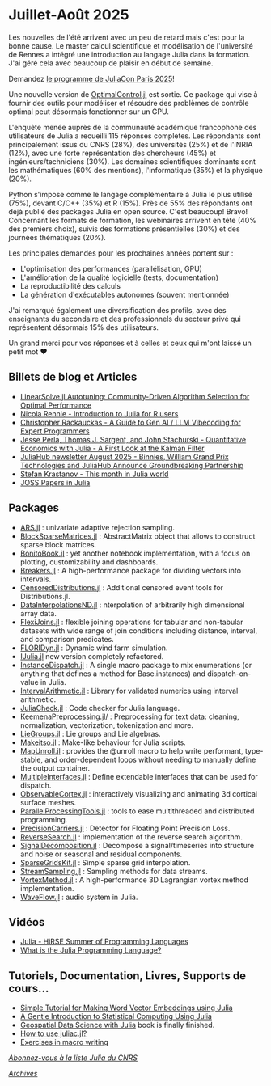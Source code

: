 # Juillet-Août 2025 

Les nouvelles de l'été arrivent avec un peu de retard mais c'est pour la bonne
cause. Le master calcul scientifique et modélisation de l'université
de Rennes a intégré une introduction au langage Julia dans
la formation. J'ai géré cela avec beaucoup de plaisir en début
de semaine.

Demandez [le programme de JuliaCon Paris 2025](https://pretalx.com/juliacon-local-paris-2025/schedule/)!

Une nouvelle version de
[OptimalControl.jl](https://control-toolbox.org/OptimalControl.jl/stable/)
est sortie. Ce package qui vise à fournir des outils pour modéliser
et résoudre des problèmes de contrôle optimal peut désormais
fonctionner sur un GPU.

L'enquête menée auprès de la communauté académique francophone des
utilisateurs de Julia a recueilli 115 réponses complètes. 
Les répondants sont principalement issus
du CNRS (28%), des universités (25%) et de l'INRIA (12%), avec une
forte représentation des chercheurs (45%) et ingénieurs/techniciens
(30%). Les domaines scientifiques dominants sont les mathématiques
(60% des mentions), l'informatique (35%) et la physique (20%).

Python s'impose comme le langage complémentaire à Julia le plus
utilisé (75%), devant C/C++ (35%) et R (15%). Près de 55% des
répondants ont déjà publié des packages Julia en open source. C'est beaucoup! Bravo!
Concernant les formats de formation, les webinaires arrivent en tête
(40% des premiers choix), suivis des formations présentielles (30%)
et des journées thématiques (20%).

Les principales demandes pour les prochaines années portent sur :
- L'optimisation des performances (parallélisation, GPU)
- L'amélioration de la qualité logicielle (tests, documentation)
- La reproductibilité des calculs
- La génération d'exécutables autonomes (souvent mentionnée)

J'ai remarqué également une diversification des profils, avec des enseignants
du secondaire et des professionnels du secteur privé qui représentent
désormais 15% des utilisateurs. 

Un grand merci pour vos réponses et à celles et ceux qui m'ont laissé un petit mot :heart:

## Billets de blog et Articles

- [LinearSolve.jl Autotuning: Community-Driven Algorithm Selection for Optimal Performance](https://sciml.ai/news/2025/08/16/linearsolve_autotuning/)
- [Nicola Rennie - Introduction to Julia for R users](https://nrennie.rbind.io/blog/introduction-julia-r-users/)
- [Christopher Rackauckas - A Guide to Gen AI / LLM Vibecoding for Expert Programmers](https://www.stochasticlifestyle.com/a-guide-to-gen-ai-llm-vibecoding-for-expert-programmers/)
- [Jesse Perla, Thomas J. Sargent, and John Stachurski - Quantitative Economics with Julia - A First Look at the Kalman Filter](https://julia.quantecon.org/introduction_dynamics/kalman.html)
- [JuliaHub newsletter August 2025 - Binnies, William Grand Prix Technologies and JuliaHub Announce Groundbreaking Partnership](https://juliahub.com/blog/newsletter-august-2025)
- [Stefan Krastanov - This month in Julia world](https://discourse.julialang.org/c/community/news/66)
- [JOSS Papers in Julia](https://joss.theoj.org/papers/in/Julia)

## Packages

- [ARS.jl](https://github.com/Eliassj/ARS.jl/) : univariate adaptive rejection sampling.
- [BlockSparseMatrices.jl](https://github.com/djukic14/BlockSparseMatrices.jl) : AbstractMatrix object that allows to construct sparse block matrices.
- [BonitoBook.jl](https://github.com/SimonDanisch/BonitoBook.jl/) : yet another notebook implementation, with a focus on plotting, customizability and dashboards.
- [Breakers.jl](https://github.com/technocrat/Breakers.jl) : A high-performance package for dividing vectors into intervals.
- [CensoredDistributions.jl](https://github.com/EpiAware/CensoredDistributions.jl) : Additional censored event tools for Distributions.jl.
- [DataInterpolationsND.jl](https://github.com/SciML/DataInterpolationsND.jl) : nterpolation of arbitrarily high dimensional array data.
- [FlexiJoins.jl](https://github.com/JuliaAPlavin/FlexiJoins.jl) : flexible joining operations for tabular and non-tabular datasets with wide range of join conditions including distance, interval, and comparison predicates.
- [FLORIDyn.jl](https://github.com/ufechner7/FLORIDyn.jl) : Dynamic wind farm simulation.
- [IJulia.jl](https://github.com/JuliaLang/IJulia.jl) new version completely refactored.
- [InstanceDispatch.jl](https://github.com/Klafyvel/InstanceDispatch.jl) : A single macro package to mix enumerations (or anything that defines a method for Base.instances) and dispatch-on-value in Julia.
- [IntervalArithmetic.jl](https://github.com/JuliaIntervals/IntervalArithmetic.jl) : Library for validated numerics using interval arithmetic.
- [JuliaCheck.jl](https://github.com/tiobe/JuliaCheck.jl) : Code checker for Julia language.
- [KeemenaPreprocessing.jl/](https://github.com/mantzaris/KeemenaPreprocessing.jl/) : Preprocessing for text data: cleaning, normalization, vectorization, tokenization and more.
- [LieGroups.jl](https://github.com/JuliaManifolds/LieGroups.jl) : Lie groups and Lie algebras.
- [Makeitso.jl](https://github.com/krcools/Makeitso.jl) : Make-like behaviour for Julia scripts.
- [MapUnroll.jl](https://github.com/alecloudenback/MapUnroll.jl) : provides the @unroll macro to help write performant, type-stable, and order-dependent loops without needing to manually define the output container.
- [MultipleInterfaces.jl](https://github.com/CameronBieganek/MultipleInterfaces.jl) : Define extendable interfaces that can be used for dispatch.
- [ObservableCortex.jl](https://github.com/myersm0/ObservableCortex.jl) : interactively visualizing and animating 3d cortical surface meshes.
- [ParallelProcessingTools.jl](https://github.com/oschulz/ParallelProcessingTools.jl) : tools to ease multithreaded and distributed programming.
- [PrecisionCarriers.jl](https://github.com/AntonReinhard/PrecisionCarriers.jl) : Detector for Floating Point Precision Loss.
- [ReverseSearch.jl](https://github.com/mxhbl/ReverseSearch.jl) : implementation of the reverse search algorithm.
- [SignalDecomposition.jl](https://github.com/JuliaDynamics/SignalDecomposition.jl) : Decompose a signal/timeseries into structure and noise or seasonal and residual components.
- [SparseGridsKit.jl](https://github.com/benmkent/SparseGridsKit.jl) : Simple sparse grid interpolation.
- [StreamSampling.jl](https://github.com/JuliaDynamics/StreamSampling.jl) : Sampling methods for data streams.
- [VortexMethod.jl](https://github.com/subhk/VortexMethod.jl) : A high-performance 3D Lagrangian vortex method implementation.
- [WaveFlow.jl](https://github.com/Gesee-y/WaveFlow.jl) : audio system in Julia.

## Vidéos

- [Julia - HiRSE Summer of Programming Languages](https://youtu.be/tShA102zIwk?si=aVihLfkrFqYBYiXI)
- [What is the Julia Programming Language?](https://youtu.be/jPDCSG-GCYQ?si=oI2QkVEv9bVX62pK)
 
## Tutoriels, Documentation, Livres, Supports de cours...

- [Simple Tutorial for Making Word Vector Embeddings using Julia](https://medium.com/@avmantzaris/simple-tutorial-for-making-word-vector-embeddings-using-julia-lang-96899d170bda)
- [A Gentle Introduction to Statistical Computing Using Julia](https://github.com/sujit016/A-Gentle-Introduction-to-Statistical-Computing-Using-Julia)
- [Geospatial Data Science with Julia](https://juliaearth.github.io/geospatial-data-science-with-julia/) book is finally finished.
- [How to use juliac.jl?](https://discourse.julialang.org/t/how-to-use-juliac-jl/123024/32?u=jbytecode)
- [Exercises in macro writing](https://jhidding.github.io/MacroExercises.jl/dev/)

[*Abonnez-vous à la liste Julia du CNRS*](https://listes.services.cnrs.fr/wws/subscribe/julia)

[*Archives*](https://pnavaro.github.io/NouvellesJulia)
